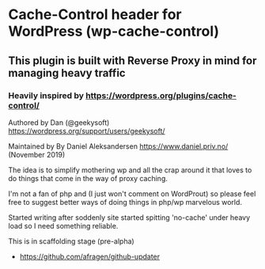 # Cache-Control header for WordPress (wp-cache-control)

## This plugin is built with Reverse Proxy in mind for managing heavy traffic

### Heavily inspired by <https://wordpress.org/plugins/cache-control/>

Authored by Dan (@geekysoft) <https://wordpress.org/support/users/geekysoft/>

Maintained by By Daniel Aleksandersen <https://www.daniel.priv.no/> (November 2019)

The idea is to simplify mothering wp and all the crap around it that loves to do things that come in the way of proxy caching.

I'm not a fan of php and (I just won't comment on WordProut) so please feel free to suggest better ways of doing things in php/wp marvelous world.

Started writing after soddenly site started spitting 'no-cache' under heavy load so I need something reliable.

This is in scaffolding stage (pre-alpha)

- <https://github.com/afragen/github-updater>

